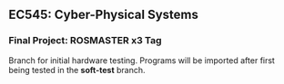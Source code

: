 ## **EC545: Cyber-Physical Systems**
### **Final Project: ROSMASTER x3 Tag**

Branch for initial hardware testing. Programs will be imported after first being tested in the **soft-test** branch.
